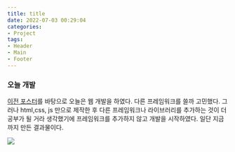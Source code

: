 ```yaml
---
title: title
date: 2022-07-03 00:29:04
categories:
- Project
tags:
- Header
- Main
- Footer
---
```




### 오늘 개발

[이전 포스터](https://jun3047.github.io)를 바탕으로 오늘은 웹 개발을 하였다. 다른 프레임워크를 쓸까 고민했다. 그러나 html,css, js 만으로 제작한 후 다른 프레임워크나 라이브러리를 추가하는 것이 더 공부가 될 거라 생각했기에 프레임워크를 추가하지 않고 개발을 시작하였다. 일단 지금까지 만든 결과물이다.


<img src = "../assets/images/ezgif.com-gif-maker.gif">
